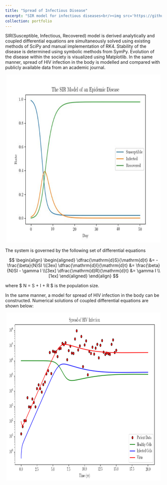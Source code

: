 ```yaml
---
title: "Spread of Infectious Disease"
excerpt: "SIR model for infectious diseases<br/><img src='https://github.com/Kemalakin/kemalakin.github.io/blob/master/images/koronoloji/sir-model.jpeg?raw=true' width='350'><br/>"
collection: portfolio
---
```


SIR(Susceptible, Infectious, Recovered) model is derived analytically and coupled differential equations are simultaneously solved using existing methods of SciPy and manual implementation of RK4. Stability of the disease is determined using symbolic methods from SymPy. Evolution of the disease within the society is visualized using Matplotlib. In the same manner, spread of HIV infection in the body is modelled and compared with publicly available data from an academic journal.

<p align="center">
  <img src="https://github.com/Kemalakin/kemalakin.github.io/blob/master/images/koronoloji/sir-model.jpeg?raw=true" alt="SIR Model" width="99%" height="540">    
</p>

The system is governed by the following set of differential equations

$$ \begin{align} 
\begin{aligned} 
\dfrac{\mathrm{d}S}{\mathrm{d}t} &= - \frac{\beta}{N}SI \\[3ex]
\dfrac{\mathrm{d}I}{\mathrm{d}t} &= \frac{\beta}{N}SI - \gamma I \\[3ex]
\dfrac{\mathrm{d}R}{\mathrm{d}t} &= \gamma I \\[1ex]
\end{aligned} 
\end{align} $$

where $ N = S + I + R $ is the population size.

In the same manner, a model for spread of HIV infection in the body can be constructed. Numerical solutions of coupled differential equations are shown below:
<p align="center">
  <img src="https://github.com/Kemalakin/kemalakin.github.io/blob/master/images/koronoloji/sir-hiv-model.png?raw=true" alt="Spread of HIV" width="99%" height="540">    
</p>